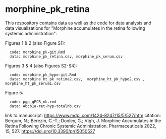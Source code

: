 # morphine_pk_retina
This respository contains data as well as the code for data analysis and data visualizations for "Morphine accumulates in the retina following systemic administration":

Figures 1 & 2 (also Figure S1):

      code: morphine_pk-git.Rmd 
      data: morphine_pk_retina.csv, morphine_pk_serum.csv

Figures 3 & 4 (also Figures S2-S4):

      code: morphine_pk_hypo-git.Rmd 
      data: morphine_ht_pk_retina2.csv,  morphine_ht_pk_hypo2.csv , morphine_ht_pk_serum1.csv

Figure 5: 

      code: pgp_qPCR_nb.rmd 
      data: Abcb1a-ret-hyp-totalnb.csv

link to manuscript: https://www.mdpi.com/1424-8247/15/5/527/htm
citation: Bergum, N.; Berezin, C.-T.; Dooley, G.; Vigh, J. Morphine Accumulates in the Retina Following Chronic Systemic Administration. Pharmaceuticals 2022, 15, 527. https://doi.org/10.3390/ph15050527

